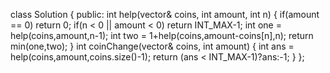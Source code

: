 class Solution {
public:
int help(vector<int>& coins, int amount, int n)
{
if(amount == 0) return 0;
if(n < 0 || amount < 0) return INT_MAX-1;
int one = help(coins,amount,n-1);
int two = 1+help(coins,amount-coins[n],n);
return min(one,two);
}
int coinChange(vector<int>& coins, int amount) {
int ans = help(coins,amount,coins.size()-1);
return (ans < INT_MAX-1)?ans:-1;
}
};